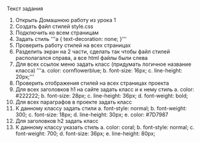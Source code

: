 Текст задания

1. Открыть Домашнюю работу из урока 1
2. Создать файл стилей style.css
3. Подключить ко всем страницам
4. Задать стиль
   '''a {
   text-decoration: none;
   }'''
5. Проверить работу стилей на всех страницах
6. Разделить экран на 2 части, сделать так чтобы файл стилей располагался
   справа, а все html файлы были слева
7. Для всех ссылок меню задать класс (придумать логичное название класса)
   '''a. color: cornflowerblue;
   b. font-size: 16px;
   c. line-height: 20px;'''
8. Проверить отображения стилей на всех страницах проекта
9. Для всех заголовков h1 на сайте задать класс и к нему стиль
   a. color: #222222;
   b. font-size: 28px;
   c. line-height: 36px;
   d. font-weight: bold;
10. Для всех параграфов в проекте задать класс
11. К данному классу задать стили
    a. font-style: normal;
    b. font-weight: 300;
    c. font-size: 18px;
    d. line-height: 30px;
    e. color: #7D7987
12. Для заголовков h2 задать класс
13. К данному классу указать стиль
    a. color: coral;
    b. font-style: normal;
    c. font-weight: 700;
    d. font-size: 36px;
    e. line-height: 80px;
